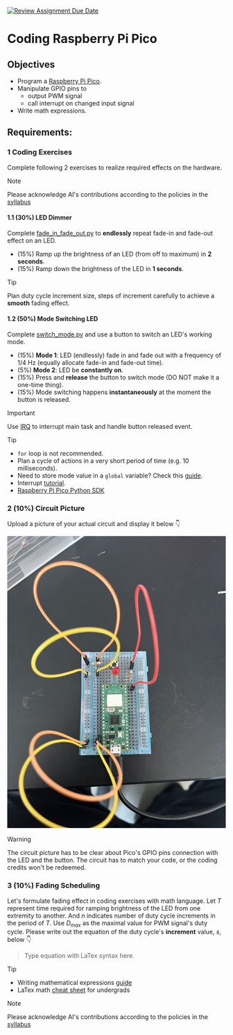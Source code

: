[![Review Assignment Due Date](https://classroom.github.com/assets/deadline-readme-button-22041afd0340ce965d47ae6ef1cefeee28c7c493a6346c4f15d667ab976d596c.svg)](https://classroom.github.com/a/MoSxkwc_)
# Coding Raspberry Pi Pico

## Objectives
- Program a [Raspberry Pi Pico](https://www.raspberrypi.com/documentation/microcontrollers/pico-series.html).
- Manipulate GPIO pins to
  - output PWM signal
  - call interrupt on changed input signal
- Write math expressions. 

## Requirements:
### 1 Coding Exercises
Complete following 2 exercises to realize required effects on the hardware.
> [!NOTE]
> Please acknowledge AI's contributions according to the policies in the [syllabus](https://linzhanguca.github.io/_docs/robotics1-2025/syllabus.pdf)

#### 1.1 (30%) LED Dimmer
Complete [fade_in_fade_out.py](/fade_in_fade_out.py) to **endlessly** repeat fade-in and fade-out effect on an LED.
- (15%) Ramp up the brightness of an LED (from off to maximum) in **2 seconds**.
- (15%) Ramp down the brightness of the LED in **1 seconds**.
> [!TIP]
> Plan duty cycle increment size, steps of increment carefully to achieve a **smooth** fading effect.

#### 1.2 (50%) Mode Switching LED
Complete [switch_mode.py](/switch_mode.py) and use a button to switch an LED's working mode.
- (15%) **Mode 1**: LED (endlessly) fade in and fade out with a frequency of 1/4 Hz (equally allocate fade-in and fade-out time). 
- (5%) **Mode 2**: LED be **constantly on**.
- (15%) Press and **release** the button to switch mode (DO NOT make it a one-time thing). 
- (15%) Mode switching happens **instantaneously** at the moment the button is released.
> [!IMPORTANT]
> Use [IRQ](https://docs.micropython.org/en/latest/library/machine.Pin.html#machine.Pin.irq) to interrupt main task and handle button released event.

> [!TIP]
> - `for` loop is not recommended. 
> - Plan a cycle of actions in a very short period of time (e.g. 10 milliseconds).
> - Need to store mode value in a `global` variable? Check this [guide](https://www.w3schools.com/python/python_variables_global.asp).
> - Interrupt [tutorial](https://randomnerdtutorials.com/raspberry-pi-pico-interrupts-micropython/).
> - [Raspberry Pi Pico Python SDK](https://datasheets.raspberrypi.com/pico/raspberry-pi-pico-python-sdk.pdf)

### 2 (10%) Circuit Picture
Upload a picture of your actual circuit and display it below 👇

![wiring_pic](IMG_9776.jpg)

> [!WARNING]
> The circuit picture has to be clear about Pico's GPIO pins connection with the LED and the button.
> The circuit has to match your code, or the coding credits won't be redeemed.

### 3 (10%) Fading Scheduling
Let's formulate fading effect in coding exercises with math language. 
Let $T$ represent time required for ramping brightness of the LED from one extremity to another.
And $n$ indicates number of duty cycle increments in the period of $T$.
Use $D_{max}$ as the maximal value for PWM signal's duty cycle.
Please write out the equation of the duty cycle's **increment** value, $s$, below :point_down:

> Type equation with LaTex syntax here.

> [!TIP]
> - Writing mathematical expressions [guide](https://docs.github.com/en/get-started/writing-on-github/working-with-advanced-formatting/writing-mathematical-expressions)
> - LaTex math [cheat sheet](https://tug.ctan.org/info/undergradmath/undergradmath.pdf) for undergrads

> [!NOTE]
> Please acknowledge AI's contributions according to the policies in the [syllabus](https://linzhanguca.github.io/_docs/robotics1-2025/syllabus.pdf)
